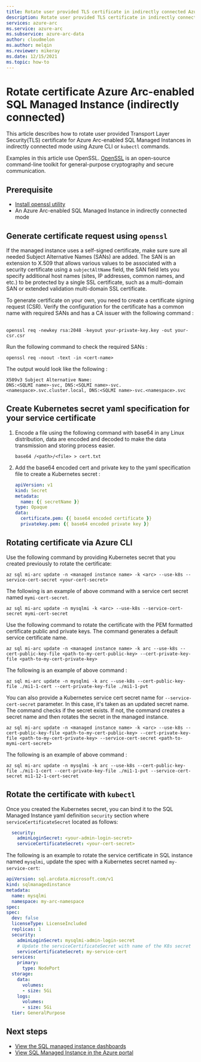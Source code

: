 ```yaml
---
title: Rotate user provided TLS certificate in indirectly connected Azure Arc-enabled SQL Managed Instance
description: Rotate user provided TLS certificate in indirectly connected Azure Arc-enabled SQL Managed Instance
services: azure-arc
ms.service: azure-arc
ms.subservice: azure-arc-data
author: cloudmelon
ms.author: melqin
ms.reviewer: mikeray
ms.date: 12/15/2021
ms.topic: how-to
---
```

# Rotate certificate Azure Arc-enabled SQL Managed Instance (indirectly connected)

This article describes how to rotate user provided Transport Layer Security(TLS) certificate for Azure Arc-enabled SQL Managed Instances in indirectly connected mode using Azure CLI or `kubectl` commands.  

Examples in this article use OpenSSL. [OpenSSL](https://www.openssl.org/) is an open-source command-line toolkit for general-purpose cryptography and secure communication.

## Prerequisite 

* [Install openssl utility ](https://www.openssl.org/source/) 
* An Azure Arc-enabled SQL Managed Instance in indirectly connected mode

## Generate certificate request using `openssl` 

If the managed instance uses a self-signed certificate, make sure sure all needed Subject Alternative Names (SANs) are added. The SAN is an extension to X.509 that allows various values to be associated with a security certificate using a `subjectAltName` field, the SAN field lets you specify additional host names (sites, IP addresses, common names, and etc.) to be protected by a single SSL certificate, such as a multi-domain SAN or extended validation multi-domain SSL certificate.

To generate certificate on your own, you need to create a certificate signing request (CSR). Verify the configuration for the certificate has a common name with required SANs and has a CA issuer with the following command :    

```console
openssl req -newkey rsa:2048 -keyout your-private-key.key -out your-csr.csr
```

Run the following command to check the required SANs :

```console
openssl req -noout -text -in <cert-name>
```
The output would look like the following : 

```output
X509v3 Subject Alternative Name:
DNS:<SQLMI name>-svc, DNS:<SQLMI name>-svc.<namespace>.svc.cluster.local, DNS:<SQLMI name>-svc.<namespace>.svc
```

## Create Kubernetes secret yaml specification for your service certificate

1. Encode a file using the following command with base64 in any Linux distribution, data are encoded and decoded to make the data transmission and storing process easier. 

   ```console
   base64 /<path>/<file> > cert.txt 
   ```

1. Add the base64 encoded cert and private key to the yaml specification file to create a Kubernetes secret :

   ```yaml
   apiVersion: v1
   kind: Secret
   metadata:
     name: {{ secretName }}
   type: Opaque
   data:
     certificate.pem: {{ base64 encoded certificate }}
     privatekey.pem: {{ base64 encoded private key }}
   ```

## Rotating certificate via Azure CLI

Use the following command by providing Kubernetes secret that you created previously to rotate the certificate: 

```console
az sql mi-arc update -n <managed instance name> -k <arc> --use-k8s --service-cert-secret <your-cert-secret>
```

The following is an example of above command with a service cert secret named `mymi-cert-secret`.

```console
az sql mi-arc update -n mysqlmi -k <arc> --use-k8s --service-cert-secret mymi-cert-secret
```

Use the following command to rotate the certificate with the PEM formatted certificate public and private keys. The command generates a default service certificate name. 

```console
az sql mi-arc update -n <managed instance name> -k arc --use-k8s --cert-public-key-file <path-to-my-cert-public-key> --cert-private-key-file <path-to-my-cert-private-key> 
```

The following is an example of above command :
```console
az sql mi-arc update -n mysqlmi -k arc --use-k8s --cert-public-key-file ./mi1-1-cert --cert-private-key-file ./mi1-1-pvt
```

You can also provide a Kubernetes service cert secret name for `--service-cert-secret` parameter. In this case, it's taken as an updated secret name. The command checks if the secret exists. If not, the command creates a secret name and then rotates the secret in the managed instance.

```console
az sql mi-arc update -n <managed instance name> -k <arc> --use-k8s --cert-public-key-file <path-to-my-cert-public-key> --cert-private-key-file <path-to-my-cert-private-key> --service-cert-secret <path-to-mymi-cert-secret>
```

The following is an example of above command :

```console
az sql mi-arc update -n mysqlmi -k arc --use-k8s --cert-public-key-file ./mi1-1-cert --cert-private-key-file ./mi1-1-pvt --service-cert-secret mi1-12-1-cert-secret
```

## Rotate the certificate with `kubectl`

Once you created the Kubernetes secret, you can bind it to the SQL Managed Instance yaml definition `security` section where `serviceCertificateSecret` located as follows: 

```yaml
  security:
    adminLoginSecret: <your-admin-login-secret>
    serviceCertificateSecret: <your-cert-secret>
```

The following is an example to rotate the service certificate in SQL instance named `mysqlmi`, update the spec with a Kubernetes secret named `my-service-cert`:

```yaml
apiVersion: sql.arcdata.microsoft.com/v1
kind: sqlmanagedinstance
metadata:
  name: mysqlmi
  namespace: my-arc-namespace
spec:
spec:
  dev: false
  licenseType: LicenseIncluded
  replicas: 1
  security:
    adminLoginSecret: mysqlmi-admin-login-secret
    # Update the serviceCertificateSecret with name of the K8s secret
    serviceCertificateSecret: my-service-cert
  services:
    primary:
      type: NodePort
  storage:
    data:
      volumes:
      - size: 5Gi
    logs:
      volumes:
      - size: 5Gi
  tier: GeneralPurpose
```

## Next steps
- [View the SQL managed instance dashboards](azure-data-studio-dashboards.md#view-the-sql-managed-instance-dashboards)
- [View SQL Managed Instance in the Azure portal](view-arc-data-services-inventory-in-azure-portal.md)
